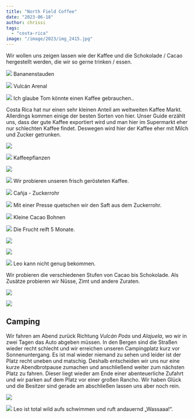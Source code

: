 ```yaml
---
title: "North Field Coffee"
date: "2023-06-18"
author: chrissi
tags: 
  - "costa-rica"
image: "/image/2023/img_2415.jpg"
---
```


Wir wollen uns zeigen lassen wie der Kaffee und die Schokolade / Cacao hergestellt werden, die wir so gerne trinken / essen.

![](/image/2023/img_2411.jpg?w=1024)
Bananenstauden

![](/image/2023/img_4967.jpg?w=1024)
Vulcán Arenal

![](/image/2023/img_2414.jpg?w=1024)
Ich glaube Tom könnte einen Kaffee gebrauchen..

Costa Rica hat nur einen sehr kleinen Anteil am weltweiten Kaffee Markt. Allerdings kommen einige der besten Sorten von hier. Unser Guide erzählt uns, dass der gute Kaffee exportiert wird und man hier im Supermarkt eher nur schlechten Kaffee findet. Deswegen wird hier der Kaffee eher mit Milch und Zucker getrunken.

![](/image/2023/img_2415.jpg?w=768)

![](/image/2023/img_2455.jpg?w=1024)
Kaffeepflanzen

![](/image/2023/img_2448.jpg?w=1024)

![](/image/2023/img_2451.jpg?w=768)
Wir probieren unseren frisch gerösteten Kaffee.

![](/image/2023/img_2443.jpg?w=768)
Cañja - Zuckerrohr

![](/image/2023/img_4977.jpg?w=768)
Mit einer Presse quetschen wir den Saft aus dem Zuckerrohr.

![](/image/2023/img_2418.jpg?w=768)
Kleine Cacao Bohnen

![](/image/2023/img_2419.jpg?w=768)
Die Frucht reift 5 Monate.

![](/image/2023/img_2417.jpg?w=1024)

![](/image/2023/img_2434.jpg?w=1024)

![](/image/2023/img_2429.jpg?w=1024)
Leo kann nicht genug bekommen.

Wir probieren die verschiedenen Stufen von Cacao bis Schokolade. Als Zusätze probieren wir Nüsse, Zimt und andere Zuraten.

![](/image/2023/img_2428.jpg?w=1024)

![](/image/2023/img_2441.jpg?w=768)

## Camping

Wir fahren am Abend zurück Richtung _Vulcán Poás_ und _Alajuela_, wo wir in zwei Tagen das Auto abgeben müssen. In den Bergen sind die Straßen wieder recht schlecht und wir erreichen unseren Campingplatz kurz vor Sonnenuntergang. Es ist mal wieder niemand zu sehen und leider ist der Platz recht uneben und matschig. Deshalb entscheiden wir uns nur eine kurze Abendbrotpause zumachen und anschließend weiter zum nächsten Platz zu fahren. Dieser liegt wieder am Ende einer abenteuerliche Zufahrt und wir parken auf dem Platz vor einer großen Rancho. Wir haben Glück und die Besitzer sind gerade am abschließen lassen uns aber noch rein.

![](/image/2023/img_2460.jpg?w=1024)

![](/image/2023/img_2465.jpg?w=1024)
Leo ist total wild aufs schwimmen und ruft andauernd „Wassaaa!“.
